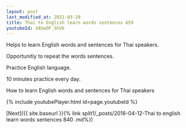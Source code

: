 ```yaml
---
layout: post
last_modified_at: 2021-03-29
title: Thai to English learn words sentences 659 
youtubeId: XAVwOF_5hVk
---
```

 
 
Helps to learn English words and sentences for Thai speakers.

Opportunitiy to repeat the words sentences. 

Practice English language. 
 
10 minutes practice every day. 
 
How to learn English words and sentences for Thai speakers 
 
{% include youtubePlayer.html id=page.youtubeId %}
 
 
[Next]({{ site.baseurl }}{% link  split1/_posts/2016-04-12-Thai to english learn words sentences 840 .md%})
 
